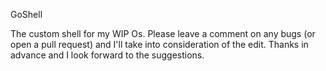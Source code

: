 GoShell

The custom shell for my WIP Os. Please leave a comment on any bugs (or open a pull request) and I'll take into consideration of the edit. Thanks in advance and I look forward to the suggestions.
